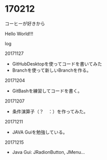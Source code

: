 # 170212

コーヒーが好きから

Hello World!!!

log

20171127
- GitHubDesktopを使ってコードを書いてみた
- Branchを使って新しいBranchを作る。

20171204
- GitBashを練習してコードを書く。

20171207
- 条件演算子（？　：）を作ってみた。

20171211
- JAVA Guiを勉強している。

20171215
- Java Gui: JRadionButton, JMenu...

